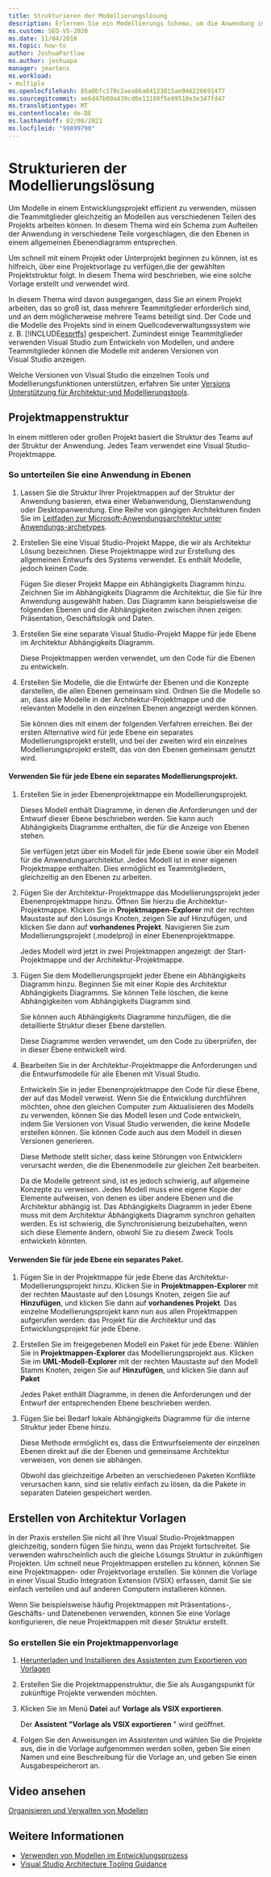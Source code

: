 ```yaml
---
title: Strukturieren der Modellierungslösung
description: Erlernen Sie ein Modellierungs Schema, um die Anwendung in verschiedene Teile aufzuteilen, die den Ebenen in einem allgemeinen ebenendiagramm entsprechen.
ms.custom: SEO-VS-2020
ms.date: 11/04/2016
ms.topic: how-to
author: JoshuaPartlow
ms.author: joshuapa
manager: jmartens
ms.workload:
- multiple
ms.openlocfilehash: 85a0bfc178c2aea86a04123815ae946226691477
ms.sourcegitcommit: ae6d47b09a439cd0e13180f5e89510e3e347fd47
ms.translationtype: MT
ms.contentlocale: de-DE
ms.lasthandoff: 02/08/2021
ms.locfileid: "99899790"
---
```

# <a name="structure-your-modeling-solution"></a>Strukturieren der Modellierungslösung

Um Modelle in einem Entwicklungsprojekt effizient zu verwenden, müssen die Teammitglieder gleichzeitig an Modellen aus verschiedenen Teilen des Projekts arbeiten können. In diesem Thema wird ein Schema zum Aufteilen der Anwendung in verschiedene Teile vorgeschlagen, die den Ebenen in einem allgemeinen Ebenendiagramm entsprechen.

Um schnell mit einem Projekt oder Unterprojekt beginnen zu können, ist es hilfreich, über eine Projektvorlage zu verfügen,die der gewählten Projektstruktur folgt. In diesem Thema wird beschrieben, wie eine solche Vorlage erstellt und verwendet wird.

In diesem Thema wird davon ausgegangen, dass Sie an einem Projekt arbeiten, das so groß ist, dass mehrere Teammitglieder erforderlich sind, und an dem möglicherweise mehrere Teams beteiligt sind. Der Code und die Modelle des Projekts sind in einem Quellcodeverwaltungssystem wie z. B. [!INCLUDE[esprtfs](../code-quality/includes/esprtfs_md.md)] gespeichert. Zumindest einige Teammitglieder verwenden Visual Studio zum Entwickeln von Modellen, und andere Teammitglieder können die Modelle mit anderen Versionen von Visual Studio anzeigen.

Welche Versionen von Visual Studio die einzelnen Tools und Modellierungsfunktionen unterstützen, erfahren Sie unter [Versions Unterstützung für Architektur-und Modellierungstools](../modeling/what-s-new-for-design-in-visual-studio.md#VersionSupport).

## <a name="solution-structure"></a>Projektmappenstruktur

In einem mittleren oder großen Projekt basiert die Struktur des Teams auf der Struktur der Anwendung. Jedes Team verwendet eine Visual Studio-Projektmappe.

### <a name="to-divide-an-application-into-layers"></a>So unterteilen Sie eine Anwendung in Ebenen

1. Lassen Sie die Struktur Ihrer Projektmappen auf der Struktur der Anwendung basieren, etwa einer Webanwendung, Dienstanwendung oder Desktopanwendung. Eine Reihe von gängigen Architekturen finden Sie im [Leitfaden zur Microsoft-Anwendungsarchitektur unter Anwendungs-archetypes](/previous-versions/msp-n-p/ee658107(v=pandp.10)).

2. Erstellen Sie eine Visual Studio-Projekt Mappe, die wir als Architektur Lösung bezeichnen. Diese Projektmappe wird zur Erstellung des allgemeinen Entwurfs des Systems verwendet. Es enthält Modelle, jedoch keinen Code.

   Fügen Sie dieser Projekt Mappe ein Abhängigkeits Diagramm hinzu. Zeichnen Sie im Abhängigkeits Diagramm die Architektur, die Sie für Ihre Anwendung ausgewählt haben. Das Diagramm kann beispielsweise die folgenden Ebenen und die Abhängigkeiten zwischen ihnen zeigen: Präsentation, Geschäftslogik und Daten.

4. Erstellen Sie eine separate Visual Studio-Projekt Mappe für jede Ebene im Architektur Abhängigkeits Diagramm.

   Diese Projektmappen werden verwendet, um den Code für die Ebenen zu entwickeln.

5. Erstellen Sie Modelle, die die Entwürfe der Ebenen und die Konzepte darstellen, die allen Ebenen gemeinsam sind. Ordnen Sie die Modelle so an, dass alle Modelle in der Architektur-Projektmappe und die relevanten Modelle in den einzelnen Ebenen angezeigt werden können.

   Sie können dies mit einem der folgenden Verfahren erreichen. Bei der ersten Alternative wird für jede Ebene ein separates Modellierungsprojekt erstellt, und bei der zweiten wird ein einzelnes Modellierungsprojekt erstellt, das von den Ebenen gemeinsam genutzt wird.

#### <a name="use-a-separate-modeling-project-for-each-layer"></a>Verwenden Sie für jede Ebene ein separates Modellierungsprojekt.

1. Erstellen Sie in jeder Ebenenprojektmappe ein Modellierungsprojekt.

   Dieses Modell enthält Diagramme, in denen die Anforderungen und der Entwurf dieser Ebene beschrieben werden. Sie kann auch Abhängigkeits Diagramme enthalten, die für die Anzeige von Ebenen stehen.

   Sie verfügen jetzt über ein Modell für jede Ebene sowie über ein Modell für die Anwendungsarchitektur. Jedes Modell ist in einer eigenen Projektmappe enthalten. Dies ermöglicht es Teammitgliedern, gleichzeitig an den Ebenen zu arbeiten.

2. Fügen Sie der Architektur-Projektmappe das Modellierungsprojekt jeder Ebenenprojektmappe hinzu. Öffnen Sie hierzu die Architektur-Projektmappe. Klicken Sie in **Projektmappen-Explorer** mit der rechten Maustaste auf den Lösungs Knoten, zeigen Sie auf Hinzufügen, und klicken Sie dann auf **vorhandenes Projekt**. Navigieren Sie zum Modellierungsprojekt (.modelproj) in einer Ebenenprojektmappe.

   Jedes Modell wird jetzt in zwei Projektmappen angezeigt: der Start-Projektmappe und der Architektur-Projektmappe.

3. Fügen Sie dem Modellierungsprojekt jeder Ebene ein Abhängigkeits Diagramm hinzu. Beginnen Sie mit einer Kopie des Architektur Abhängigkeits Diagramms. Sie können Teile löschen, die keine Abhängigkeiten vom Abhängigkeits Diagramm sind.

   Sie können auch Abhängigkeits Diagramme hinzufügen, die die detaillierte Struktur dieser Ebene darstellen.

   Diese Diagramme werden verwendet, um den Code zu überprüfen, der in dieser Ebene entwickelt wird.

4. Bearbeiten Sie in der Architektur-Projektmappe die Anforderungen und die Entwurfsmodelle für alle Ebenen mit Visual Studio.

   Entwickeln Sie in jeder Ebenenprojektmappe den Code für diese Ebene, der auf das Modell verweist. Wenn Sie die Entwicklung durchführen möchten, ohne den gleichen Computer zum Aktualisieren des Modells zu verwenden, können Sie das Modell lesen und Code entwickeln, indem Sie Versionen von Visual Studio verwenden, die keine Modelle erstellen können. Sie können Code auch aus dem Modell in diesen Versionen generieren.

   Diese Methode stellt sicher, dass keine Störungen von Entwicklern verursacht werden, die die Ebenenmodelle zur gleichen Zeit bearbeiten.

   Da die Modelle getrennt sind, ist es jedoch schwierig, auf allgemeine Konzepte zu verweisen. Jedes Modell muss eine eigene Kopie der Elemente aufweisen, von denen es über andere Ebenen und die Architektur abhängig ist. Das Abhängigkeits Diagramm in jeder Ebene muss mit dem Architektur Abhängigkeits Diagramm synchron gehalten werden. Es ist schwierig, die Synchronisierung beizubehalten, wenn sich diese Elemente ändern, obwohl Sie zu diesem Zweck Tools entwickeln könnten.

#### <a name="use-a-separate-package-for-each-layer"></a>Verwenden Sie für jede Ebene ein separates Paket.

1. Fügen Sie in der Projektmappe für jede Ebene das Architektur-Modellierungsprojekt hinzu. Klicken Sie in **Projektmappen-Explorer** mit der rechten Maustaste auf den Lösungs Knoten, zeigen Sie auf **Hinzufügen**, und klicken Sie dann auf **vorhandenes Projekt**. Das einzelne Modellierungsprojekt kann nun aus allen Projektmappen aufgerufen werden: das Projekt für die Architektur und das Entwicklungsprojekt für jede Ebene.

2. Erstellen Sie im freigegebenen Modell ein Paket für jede Ebene: Wählen Sie in **Projektmappen-Explorer** das Modellierungsprojekt aus. Klicken Sie im **UML-Modell-Explorer** mit der rechten Maustaste auf den Modell Stamm Knoten, zeigen Sie auf **Hinzufügen**, und klicken Sie dann auf **Paket**

   Jedes Paket enthält Diagramme, in denen die Anforderungen und der Entwurf der entsprechenden Ebene beschrieben werden.

3. Fügen Sie bei Bedarf lokale Abhängigkeits Diagramme für die interne Struktur jeder Ebene hinzu.

   Diese Methode ermöglicht es, dass die Entwurfselemente der einzelnen Ebenen direkt auf die der Ebenen und gemeinsame Architektur verweisen, von denen sie abhängen.

   Obwohl das gleichzeitige Arbeiten an verschiedenen Paketen Konflikte verursachen kann, sind sie relativ einfach zu lösen, da die Pakete in separaten Dateien gespeichert werden.

## <a name="create-architecture-templates"></a>Erstellen von Architektur Vorlagen

In der Praxis erstellen Sie nicht all Ihre Visual Studio-Projektmappen gleichzeitig, sondern fügen Sie hinzu, wenn das Projekt fortschreitet. Sie verwenden wahrscheinlich auch die gleiche Lösungs Struktur in zukünftigen Projekten. Um schnell neue Projektmappen erstellen zu können, können Sie eine Projektmappen- oder Projektvorlage erstellen. Sie können die Vorlage in einer Visual Studio Integration Extension (VSIX) erfassen, damit Sie sie einfach verteilen und auf anderen Computern installieren können.

Wenn Sie beispielsweise häufig Projektmappen mit Präsentations-, Geschäfts- und Datenebenen verwenden, können Sie eine Vorlage konfigurieren, die neue Projektmappen mit dieser Struktur erstellt.

### <a name="to-create-a-solution-template"></a>So erstellen Sie ein Projektmappenvorlage

1. [Herunterladen und Installieren des Assistenten zum Exportieren von Vorlagen](https://marketplace.visualstudio.com/items?itemName=VisualStudioProductTeam.ExportTemplateWizard)

2. Erstellen Sie die Projektmappenstruktur, die Sie als Ausgangspunkt für zukünftige Projekte verwenden möchten.

3. Klicken Sie im Menü **Datei** auf **Vorlage als VSIX exportieren**.

   Der **Assistent "Vorlage als VSIX exportieren** " wird geöffnet.

4. Folgen Sie den Anweisungen im Assistenten und wählen Sie die Projekte aus, die in die Vorlage aufgenommen werden sollen, geben Sie einen Namen und eine Beschreibung für die Vorlage an, und geben Sie einen Ausgabespeicherort an.

## <a name="watch-a-video"></a>Video ansehen

[Organisieren und Verwalten von Modellen](https://channel9.msdn.com/blogs/clinted/uml-with-vs-2010-part-9-organizing-and-managing-your-models)

## <a name="see-also"></a>Weitere Informationen

- [Verwenden von Modellen im Entwicklungsprozess](../modeling/use-models-in-your-development-process.md)
- [Visual Studio Architecture Tooling Guidance](../modeling/visual-studio-architecture-tooling-guidance.md)
